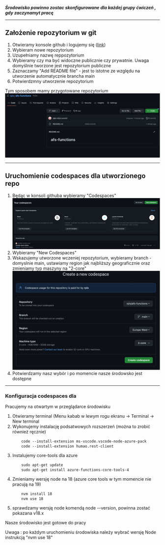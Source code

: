 ***Środowisko powinno zostac skonfigurowane dla każdej grupy ćwiczeń , gdy zaczynamyt pracę***

---
## Założenie repozytorium w git
1. Otwieramy konsole github i logujemy się ([link](https://github.com))
2. Wybieram nowe repozytorium
3. Uzupełniamy nazwę reppozytorium
4. Wybieramy czy ma być widoczne publicznie czy prywatnie. Uwaga domyślnie tworzone jest repozytorium publiczne
5. Zaznaczamy "Add README file" - jest to istotne ze względu na utworzenie automatycznie brancha main
6. Potwierdzmny utworzenie repozytorium
   

Tym sposobem mamy przygotowane repozytorium
![Repo](images/environment/repo-after-creation.png)

---
## Uruchomienie codespaces dla utworzionego repo

1. Będąc w konsoli githuba wybieramy "Codespaces" ![Repo](images/environment/codespaces-start.png)
2. Wybieramy "New Codespaces"
3. Wskazujemy utworzone wczeniej repozytorium, wybieramy branch - domyslnie main, ustawiamy region jak najbliższy geograficznie oraz zmieniamy typ maszyny na "2-core"  ![Repo](images/environment/codespaces-machine.png)
4. Potwierdzamy nasz wybór i po momencie nasze środowsko jest dostępne

---
### Konfiguracja codespaces dla 
Pracujemy na otwartym w przeglądarce środowisku
1. Otwieramy terminal (Menu kabab w lewym rogu ekranu -> Terminal -> New terminal
2. Wykonujemy instalację podsatwowych rozszerzeń (można to zrobić również ręcznie) 
    ```
        code --install-extension ms-vscode.vscode-node-azure-pack
        code --install-extension humao.rest-client
    ```
3. Instalujemy core-tools dla azure
    ```
        sudo apt-get update
        sudo apt-get install azure-functions-core-tools-4
    ```
4. Zmieniamy wersję node na 18 (azure core tools w tym momencie nie pracują na 19)
    ```
        nvm install 18
        nvm use 18
    ```
5. sprawdzamy wersję node komendą node --version, powinna zostać pokazana v18.x

Nasze środowisko jest gotowe do pracy

Uwaga : po każdym uruchomieniu środowiska należy wybrać wersję Node instrukcją "nvm use 18"
